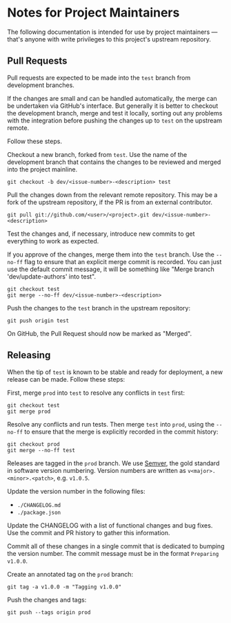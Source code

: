 # Notes for Project Maintainers

The following documentation is intended for use by project maintainers — that's anyone with write privileges to this project's upstream repository.

## Pull Requests

Pull requests are expected to be made into the ``test`` branch from development branches.

If the changes are small and can be handled automatically, the merge can be undertaken via GitHub's interface. But generally it is better to checkout the development branch, merge and test it locally, sorting out any problems with the integration before pushing the changes up to ``test`` on the upstream remote.

Follow these steps.

Checkout a new branch, forked from ``test``. Use the name of the development branch that contains the changes to be reviewed and merged into the project mainline.

```
git checkout -b dev/<issue-number>-<description> test
```

Pull the changes down from the relevant remote repository. This may be a fork of the upstream repository, if the PR is from an external contributor.

```
git pull git://github.com/<user>/<project>.git dev/<issue-number>-<description>
```

Test the changes and, if necessary, introduce new commits to get everything to work as expected.

If you approve of the changes, merge them into the ``test`` branch. Use the ``--no-ff`` flag to ensure that an explicit merge commit is recorded. You can just use the default commit message, it will be something like "Merge branch 'dev/update-authors' into test".

```
git checkout test
git merge --no-ff dev/<issue-number>-<description>
```

Push the changes to the ``test`` branch in the upstream repository:

```
git push origin test
```

On GitHub, the Pull Request should now be marked as "Merged".


## Releasing

When the tip of ``test`` is known to be stable and ready for deployment, a new release can be made. Follow these steps:

First, merge ``prod`` into ``test`` to resolve any conflicts in ``test`` first:

```
git checkout test
git merge prod
```

Resolve any conflicts and run tests. Then merge ``test`` into ``prod``, using the ``--no-ff`` to ensure that the merge is explicitly recorded in the commit history:

```
git checkout prod
git merge --no-ff test
```

Releases are tagged in the ``prod`` branch. We use [Semver](http://semver.org/), the gold standard in software version numbering. Version numbers are written as ``v<major>.<minor>.<patch>``, e.g. ``v1.0.5``.

Update the version number in the following files:

- ``./CHANGELOG.md``
- ``./package.json``

Update the CHANGELOG with a list of functional changes and bug fixes. Use the commit and PR history to gather this information.

Commit all of these changes in a single commit that is dedicated to bumping the version number. The commit message must be in the format ``Preparing v1.0.0``.

Create an annotated tag on the ``prod`` branch: 

```
git tag -a v1.0.0 -m "Tagging v1.0.0"
```

Push the changes and tags:

```
git push --tags origin prod
```
